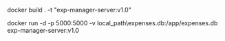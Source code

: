 <!-- Commands to run server on docker -->

<!-- Build docker image -->
docker build . -t "exp-manager-server:v1.0"

<!-- Commnad to run docker image -->
docker run -d -p 5000:5000 -v local_path\expenses.db:/app/expenses.db exp-manager-server:v1.0